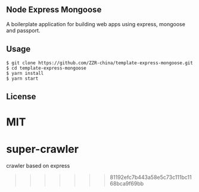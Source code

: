 ## Node Express Mongoose

A boilerplate application for building web apps using express, mongoose and passport.


## Usage

    $ git clone https://github.com/ZZR-china/template-express-mongoose.git
    $ cd template-express-mongoose
    $ yarn install
    $ yarn start

## License

MIT
=======
# super-crawler
crawler based on express
>>>>>>> 81192efc7b443a58e5c73c111bc1168bca9f69bb
